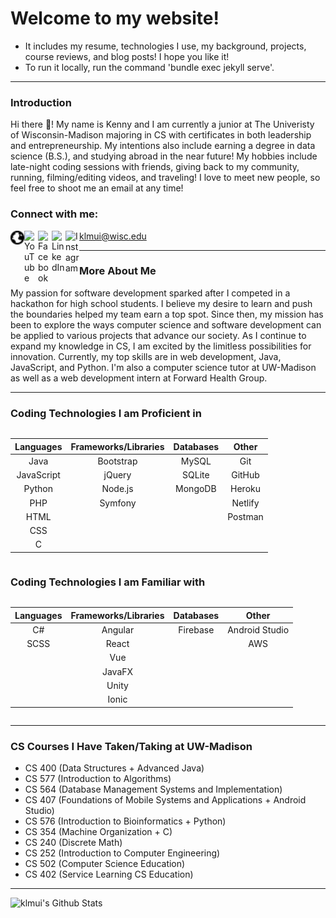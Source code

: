 # Welcome to my website!

- It includes my resume, technologies I use, my background, projects, course reviews, and blog posts! I hope you like
it!
- To run it locally, run the command 'bundle exec jekyll serve'.

---

### Introduction

Hi there 👋! My name is Kenny and I am currently a junior at The Univeristy of Wisconsin-Madison majoring in CS with
certificates in both leadership and entrepreneurship. My intentions also include earning a degree in data science
(B.S.), and studying abroad in the near future! My hobbies include late-night coding sessions with friends, giving back
to my community, running, filming/editing videos, and traveling! I love to meet new people, so feel free to shoot me an email at any time!

### Connect with me:
[<img align="left" alt="klmui.com" width="22px" class="aboutSocialBtn"
    src="https://raw.githubusercontent.com/iconic/open-iconic/master/svg/globe.svg" />][website]
[<img align="left" alt="YouTube" width="22px" class="aboutSocialBtn"
    src="https://cdn.jsdelivr.net/npm/simple-icons@v3/icons/youtube.svg" />][youtube]
[<img align="left" alt="Facebook" width="22px" class="aboutSocialBtn"
    src="https://cdn.jsdelivr.net/npm/simple-icons@v3/icons/facebook.svg" />][facebook]
[<img align="left" alt="LinkedIn" width="22px" class="aboutSocialBtn"
    src="https://cdn.jsdelivr.net/npm/simple-icons@v3/icons/linkedin.svg" />][linkedin]
[<img align="left" alt="Instagram" width="22px" class="aboutSocialBtn"
    src="https://cdn.jsdelivr.net/npm/simple-icons@v3/icons/instagram.svg" />][instagram]
[klmui@wisc.edu](mailto:klmui@wisc.edu)

---

### More About Me

My passion for software development sparked after I competed in a hackathon for high school students. I believe my
desire to learn and push the boundaries helped my team earn a top spot. Since then, my mission has been to explore the
ways computer science and software development can be applied to various projects that advance our society. As I
continue to expand my knowledge in CS, I am excited by the limitless possibilities for innovation. Currently, my top
skills are in web development, Java, JavaScript, and Python. I'm also a computer science tutor at UW-Madison as well as a web development intern at Forward Health Group.

---

### Coding Technologies I am Proficient in

<div style="overflow-x:auto">
    <table class="tablelines">
        <thead>
            <tr>
                <th style="text-align: center"><strong>Languages</strong></th>
                <th style="text-align: center"><strong>Frameworks/Libraries</strong></th>
                <th style="text-align: center"><strong>Databases</strong></th>
                <th style="text-align: center"><strong>Other</strong></th>
            </tr>
        </thead>
        <tbody>
            <tr>
                <td style="text-align: center;">Java</td>
                <td style="text-align: center;" style="text-align: center;">Bootstrap</td>
                <td style="text-align: center;">MySQL</td>
                <td style="text-align: center;">Git</td>
            </tr>
            <tr>
                <td style="text-align: center;">JavaScript</td>
                <td style="text-align: center;">jQuery</td>
                <td style="text-align: center;">SQLite</td>
                <td style="text-align: center;">GitHub</td>
            </tr>
            <tr>
                <td style="text-align: center;">Python</td>
                <td style="text-align: center;">Node.js</td>
                <td style="text-align: center;">MongoDB</td>
                <td style="text-align: center;">Heroku</td>
            </tr>
            <tr>
                <td style="text-align: center;">PHP</td>
                <td style="text-align: center;">Symfony</td>
                <td style="text-align: center;">&nbsp;</td>
                <td style="text-align: center;">Netlify</td>
            </tr>
            <tr>
                <td style="text-align: center;">HTML</td>
                <td style="text-align: center;">&nbsp;</td>
                <td style="text-align: center;">&nbsp;</td>
                <td style="text-align: center;">Postman</td>
            </tr>
            <tr>
                <td style="text-align: center;">CSS</td>
                <td style="text-align: center;">&nbsp;</td>
                <td style="text-align: center;">&nbsp;</td>
                <td style="text-align: center;">&nbsp;</td>
            </tr>
            <tr>
                <td style="text-align: center;">C</td>
                <td style="text-align: center;">&nbsp;</td>
                <td style="text-align: center;">&nbsp;</td>
                <td style="text-align: center;">&nbsp;</td>
            </tr>
        </tbody>
    </table>
</div>


### Coding Technologies I am Familiar with

<div style="overflow-x:auto">
    <table class="tablelines">
        <thead>
            <tr>
                <th style="text-align: center"><strong>Languages</strong></th>
                <th style="text-align: center"><strong>Frameworks/Libraries</strong></th>
                <th style="text-align: center"><strong>Databases</strong></th>
                <th style="text-align: center"><strong>Other</strong></th>
            </tr>
        </thead>
        <tbody>
            <tr>
                <td style="text-align: center">C#</td>
                <td style="text-align: center">Angular</td>
                <td style="text-align: center">Firebase</td>
                <td style="text-align: center">Android Studio</td>
            </tr>
            <tr>
                <td style="text-align: center">SCSS</td>
                <td style="text-align: center">React</td>
                <td style="text-align: center">&nbsp;</td>
                <td style="text-align: center">AWS</td>
            </tr>
            <tr>
                <td style="text-align: center">&nbsp;</td>
                <td style="text-align: center">Vue</td>
                <td style="text-align: center">&nbsp;</td>
                <td style="text-align: center">&nbsp;</td>
            </tr>
            <tr>
                <td style="text-align: center">&nbsp;</td>
                <td style="text-align: center">JavaFX</td>
                <td style="text-align: center">&nbsp;</td>
                <td style="text-align: center">&nbsp;</td>
            </tr>
            <tr>
                <td style="text-align: center">&nbsp;</td>
                <td style="text-align: center">Unity</td>
                <td style="text-align: center">&nbsp;</td>
                <td style="text-align: center">&nbsp;</td>
            </tr>
            <tr>
                <td style="text-align: center">&nbsp;</td>
                <td style="text-align: center">Ionic</td>
                <td style="text-align: center">&nbsp;</td>
                <td style="text-align: center">&nbsp;</td>
        </tbody>
    </table>
</div>

---

### CS Courses I Have Taken/Taking at UW-Madison

- CS 400 (Data Structures + Advanced Java)
- CS 577 (Introduction to Algorithms)
- CS 564 (Database Management Systems and Implementation)
- CS 407 (Foundations of Mobile Systems and Applications + Android Studio)
- CS 576 (Introduction to Bioinformatics + Python)
- CS 354 (Machine Organization + C)
- CS 240 (Discrete Math)
- CS 252 (Introduction to Computer Engineering)
- CS 502 (Computer Science Education)
- CS 402 (Service Learning CS Education)

---

<img align="left" alt="klmui's Github Stats"
    src="https://github-readme-stats.vercel.app/api?username=klmui&show_icons=true&hide_border=true&count_private=true&theme=radical" />

[website]: https://klmui.com
[facebook]: https://www.facebook.com/kenneth.mui.94/
[youtube]: https://www.youtube.com/channel/UCMluAYnUm7rCkzN8czsGX4A?view_as=subscriber
[instagram]: https://www.instagram.com/kenny_mui/
[linkedin]: https://www.linkedin.com/in/kenneth-mui/
